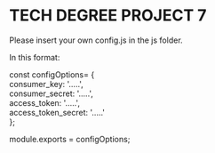 # TECH DEGREE PROJECT 7

Please insert your own config.js in the js folder.

In this format:

const configOptions=  {  
      consumer_key:         '.....',  
      consumer_secret:      '.....',  
      access_token:         '.....',  
      access_token_secret:  '.....'  
      };  

module.exports = configOptions;  